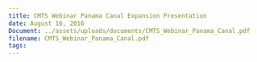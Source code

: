 ```yaml
---
title: CMTS Webinar Panama Canal Expansion Presentation
date: August 16, 2016
Document: ../assets/uploads/documents/CMTS_Webinar_Panama_Canal.pdf
filename: CMTS_Webinar_Panama_Canal.pdf
tags:
---
```

